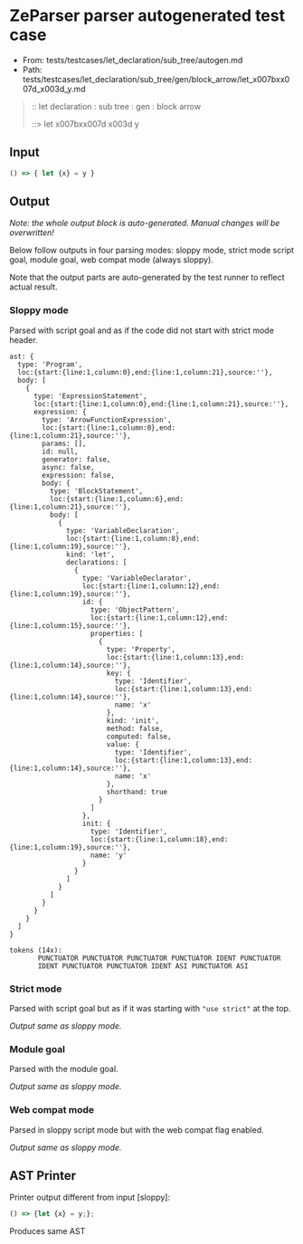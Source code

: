 # ZeParser parser autogenerated test case

- From: tests/testcases/let_declaration/sub_tree/autogen.md
- Path: tests/testcases/let_declaration/sub_tree/gen/block_arrow/let_x007bxx007d_x003d_y.md

> :: let declaration : sub tree : gen : block arrow
>
> ::> let x007bxx007d x003d y

## Input


`````js
() => { let {x} = y }
`````

## Output

_Note: the whole output block is auto-generated. Manual changes will be overwritten!_

Below follow outputs in four parsing modes: sloppy mode, strict mode script goal, module goal, web compat mode (always sloppy).

Note that the output parts are auto-generated by the test runner to reflect actual result.

### Sloppy mode

Parsed with script goal and as if the code did not start with strict mode header.

`````
ast: {
  type: 'Program',
  loc:{start:{line:1,column:0},end:{line:1,column:21},source:''},
  body: [
    {
      type: 'ExpressionStatement',
      loc:{start:{line:1,column:0},end:{line:1,column:21},source:''},
      expression: {
        type: 'ArrowFunctionExpression',
        loc:{start:{line:1,column:0},end:{line:1,column:21},source:''},
        params: [],
        id: null,
        generator: false,
        async: false,
        expression: false,
        body: {
          type: 'BlockStatement',
          loc:{start:{line:1,column:6},end:{line:1,column:21},source:''},
          body: [
            {
              type: 'VariableDeclaration',
              loc:{start:{line:1,column:8},end:{line:1,column:19},source:''},
              kind: 'let',
              declarations: [
                {
                  type: 'VariableDeclarator',
                  loc:{start:{line:1,column:12},end:{line:1,column:19},source:''},
                  id: {
                    type: 'ObjectPattern',
                    loc:{start:{line:1,column:12},end:{line:1,column:15},source:''},
                    properties: [
                      {
                        type: 'Property',
                        loc:{start:{line:1,column:13},end:{line:1,column:14},source:''},
                        key: {
                          type: 'Identifier',
                          loc:{start:{line:1,column:13},end:{line:1,column:14},source:''},
                          name: 'x'
                        },
                        kind: 'init',
                        method: false,
                        computed: false,
                        value: {
                          type: 'Identifier',
                          loc:{start:{line:1,column:13},end:{line:1,column:14},source:''},
                          name: 'x'
                        },
                        shorthand: true
                      }
                    ]
                  },
                  init: {
                    type: 'Identifier',
                    loc:{start:{line:1,column:18},end:{line:1,column:19},source:''},
                    name: 'y'
                  }
                }
              ]
            }
          ]
        }
      }
    }
  ]
}

tokens (14x):
       PUNCTUATOR PUNCTUATOR PUNCTUATOR PUNCTUATOR IDENT PUNCTUATOR
       IDENT PUNCTUATOR PUNCTUATOR IDENT ASI PUNCTUATOR ASI
`````

### Strict mode

Parsed with script goal but as if it was starting with `"use strict"` at the top.

_Output same as sloppy mode._

### Module goal

Parsed with the module goal.

_Output same as sloppy mode._

### Web compat mode

Parsed in sloppy script mode but with the web compat flag enabled.

_Output same as sloppy mode._

## AST Printer

Printer output different from input [sloppy]:

````js
() => {let {x} = y;};
````

Produces same AST
